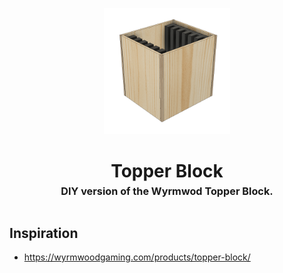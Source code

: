<!-- 2023-11-18 -->

<p align="center">
  <img src="../../plans/topper-block/images/wireframe.png" width="40%"/>
</p>
<h1 align="center">
  Topper Block
  <br>
  <sup><sub><sup>DIY version of the Wyrmwod Topper Block.<sup></sub>
</h1>


## Inspiration

- https://wyrmwoodgaming.com/products/topper-block/
